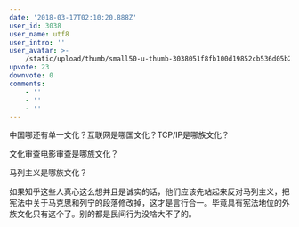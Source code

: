 ```yaml
---
date: '2018-03-17T02:10:20.888Z'
user_id: 3038
user_name: utf8
user_intro: ''
user_avatar: >-
    /static/upload/thumb/small50-u-thumb-3038051f8fb100d19852cb536d05b2b3d0a7d32d83e8.png
upvote: 23
downvote: 0
comments:
    - ''
    - ''
    - ''
---
```


中国哪还有单一文化？互联网是哪国文化？TCP/IP是哪族文化？

文化审查电影审查是哪族文化？

马列主义是哪族文化？

  

如果知乎这些人真心这么想并且是诚实的话，他们应该先站起来反对马列主义，把宪法中关于马克思和列宁的段落修改掉，这才是言行合一。毕竟具有宪法地位的外族文化只有这个了。别的都是民间行为没啥大不了的。
